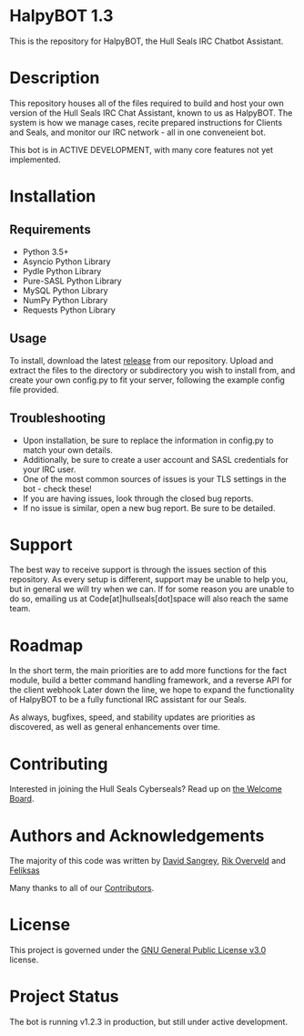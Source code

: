 # HalpyBOT 1.3
This is the repository for HalpyBOT, the Hull Seals IRC Chatbot Assistant.

# Description
This repository houses all of the files required to build and host your own version of the Hull Seals IRC Chat Assistant, known to us as HalpyBOT. The system is how we manage cases, recite prepared instructions for Clients and Seals, and monitor our IRC network - all in one conveneient bot.

This bot is in ACTIVE DEVELOPMENT, with many core features not yet implemented.

# Installation

## Requirements
- Python 3.5+
- Asyncio Python Library
- Pydle Python Library
- Pure-SASL Python Library
- MySQL Python Library
- NumPy Python Library
- Requests Python Library

## Usage
To install, download the latest [release](https://gitlab.com/hull-seals-cyberseals/irc/halpybot/-/tags) from our repository. Upload and extract the files to the directory or subdirectory you wish to install from, and create your own config.py to fit your server, following the example config file provided.

## Troubleshooting
- Upon installation, be sure to replace the information in config.py to match your own details.
- Additionally, be sure to create a user account and SASL credentials for your IRC user.
- One of the most common sources of issues is your TLS settings in the bot - check these!
- If you are having issues, look through the closed bug reports.
- If no issue is similar, open a new bug report. Be sure to be detailed.

# Support
The best way to receive support is through the issues section of this repository. As every setup is different, support may be unable to help you, but in general we will try when we can.
If for some reason you are unable to do so, emailing us at Code[at]hullseals[dot]space will also reach the same team.

# Roadmap
In the short term, the main priorities are to add more functions for the fact module, build a better command handling framework, and a reverse API for the client webhook
Later down the line, we hope to expand the functionality of HalpyBOT to be a fully functional IRC assistant for our Seals.

As always, bugfixes, speed, and stability updates are priorities as discovered, as well as general enhancements over time.

# Contributing
Interested in joining the Hull Seals Cyberseals? Read up on [the Welcome Board](https://gitlab.com/hull-seals/welcome-to-the-hull-seals-devops-board).

# Authors and Acknowledgements
The majority of this code was written by [David Sangrey](https://gitlab.com/Rixxan), [Rik Overveld](https://gitlab.com/rik079) and [Feliksas](https://gitlab.com/feliksas)

Many thanks to all of our [Contributors](https://gitlab.com/hull-seals/welcome-to-the-hull-seals-devops-board/blob/master/CONTRIBUTORS.md).

# License
This project is governed under the [GNU General Public License v3.0](LICENSE) license.

# Project Status
The bot is running v1.2.3 in production, but still under active development.
